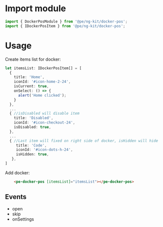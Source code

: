 # Import module

```typescript
import { DockerPosModule } from '@pe/ng-kit/docker-pos';
import { IDockerPosItem } from '@pe/ng-kit/docker-pos';
```

# Usage

Create items list for docker:

```typescript
let itemsList: IDockerPosItem[] = [
  {
    title: 'Home',
    iconId: '#icon-home-2-24',
    isCurrent: true,
    onSelect: () => {
      alert('Home clicked');
    }
  },
  ...
  { //isDisabled will disable item
    title: 'Disabled',
    iconId: '#icon-checkout-24',
    isDisabled: true,
  },
  ...
  { //Last item will fixed on right side of docker, isHidden will hide item
     title: 'Code',
     iconId: '#icon-dots-h-24',
     isHidden: true,
   },
]
```

Add docker:

````html
    <pe-docker-pos [itemsList]="itemsList"></pe-docker-pos>
````

## Events
- open
- skip
- onSettings
